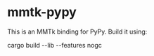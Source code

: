 # mmtk-pypy

This is an MMTk binding for PyPy. Build it using:

  cargo build --lib --features nogc
